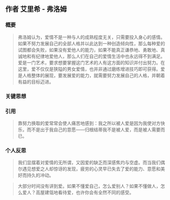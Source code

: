 ## 作者 艾里希 - 弗洛姆

### 概要

> 弗洛姆认为，爱情不是一种与人的成熟程度无关，只需要投入身心的感情。
> 如果不努力发展自己的全部人格并以此达到一种创造倾向性，那么每种爱的试图都会失败，如果没有爱他人的能力，如果不能真正谦恭地、勇敢地、真诚地和有纪律地爱他人，那么人们在自己的爱情生活中也永远得不到满足。
> 爱是一门艺术，要求想要掌握这门艺术的人有这方面的知识并付出努力。在这里，爱不仅仅是狭隘的男女爱情，也并非通过磨练增进技巧即可获得。爱是人格整体的展现，要发展爱的能力，就需要努力发展自己的人格，并朝着有益的目标迈进。

### 关键思想


### 引用


> 靠努力换取的爱常常会使人痛苦地感到：我之所以被人爱是因为我使对方快乐，而不是出于我自己的意愿——归根结蒂我不是被人爱，而是被人需要而已。
### 个人反思

> 我们显摆着对爱情的无所谓，又因爱的缺乏而深感焦灼与空虚。而当我们偶尔遇见想爱之人却惊讶的发现，疲劳的心灵早已失去了爱的能力、意愿和美好而持久的冲动。

> 大部分时间没有讲到爱。如果不懂爱自己，怎么爱别人？如果不懂做人，怎么爱人？高屋建瓴地看待爱，也许你会有全然不同的感受。